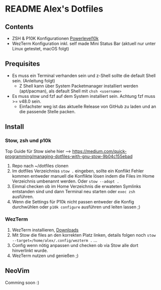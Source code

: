 # README Alex's Dotfiles

## Contents

- ZSH & P10K Konfigurationen [Powerlevel10k](https://github.com/romkatv/powerlevel10k)
- WezTerm Konfiguration inkl. self made Mini Status Bar (aktuell nur unter Linux getestet, macOS folgt)

## Prequisites

- Es muss ein Terminal verhanden sein und z-Shell sollte die default Shell sein. (Anleitung folgt)
  - Z Shell kann über System Packetmanager installiert werden (apt/pacman), als default Shell mit ```chsh <username>```
- Es muss stow und fzf auf dem System installiert sein. Achtung fzf muss >= v48.0 sein. 
  - Einfachster weg ist das aktuelle Release von GitHub zu laden und an die passende Stelle packen. 

## Install

### Stow, zsh und p10k

Top Guide für Stow siehe hier --> https://medium.com/quick-programming/managing-dotfiles-with-gnu-stow-9b04c155ebad

1) Repo nach ~/dotfiles clonen
2) Im dotfiles Verzeichniss ```stow .``` eingeben, sollte ein Konflikt Fehler kommen entweder manuell die Konflikte lösen indem die Files im Home Verzeichnis umbenannt werden. Oder 
```stow --adopt .```
3) Einmal checken ob im Home Verzeichnis die erwateten Symlinks entstanden sind und dann Terminal neu starten oder ```exec zsh``` ausführen.
4) Wenn die Settings für P10k nicht passen entweder die Konfig durchwühlen oder ```p10k configure``` ausführen und leiten lassen ;)

### WezTerm

1) WezTerm installieren, [Downloads](https://wezfurlong.org/wezterm/installation.html)
2) Mit Stow die files an den korrekten Platz linken, details folgen noch ```stow --target=/home/alex/.config/wezterm .``` ...
3) Config wenn nötig anpassen und checken ob via Stow alle dort hinverlinkt wurde.
4) WezTerm nutzen und genießen ;)

## NeoVim

Comming soon :)

